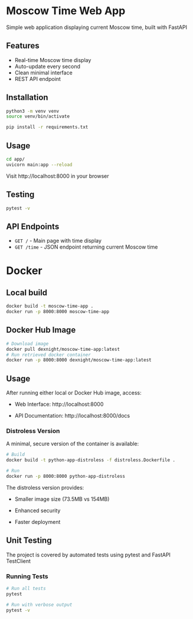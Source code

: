# Moscow Time Web App

Simple web application displaying current Moscow time, built with FastAPI

## Features
- Real-time Moscow time display
- Auto-update every second
- Clean minimal interface
- REST API endpoint

## Installation
```bash
python3 -m venv venv
source venv/bin/activate

pip install -r requirements.txt
```

## Usage
```bash
cd app/
uvicorn main:app --reload
```

Visit http://localhost:8000 in your browser

## Testing
```bash
pytest -v
```

## API Endpoints
- `GET /` - Main page with time display
- `GET /time` - JSON endpoint returning current Moscow time


# Docker

## Local build
```bash
docker build -t moscow-time-app .
docker run -p 8000:8000 moscow-time-app
```

## Docker Hub Image
```bash
# Download image
docker pull dexnight/moscow-time-app:latest
# Run retrieved docker container
docker run -p 8000:8000 dexnight/moscow-time-app:latest
```

## Usage
After running either local or Docker Hub image, access:
- Web Interface: http://localhost:8000

- API Documentation: http://localhost:8000/docs

### Distroless Version

A minimal, secure version of the container is available:

```bash
# Build
docker build -t python-app-distroless -f distroless.Dockerfile .

# Run
docker run -p 8000:8000 python-app-distroless
```

The distroless version provides:
- Smaller image size (73.5MB vs 154MB)

- Enhanced security

- Faster deployment


## Unit Testing

The project is covered by automated tests using pytest and FastAPI TestClient

### Running Tests

```bash
# Run all tests
pytest

# Run with verbose output
pytest -v
```